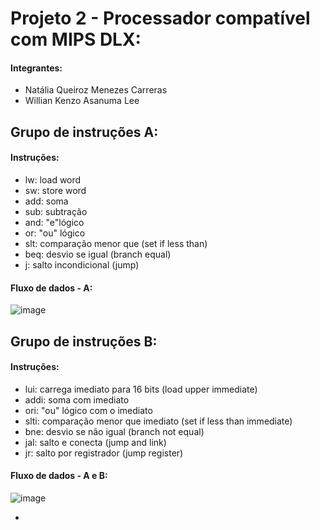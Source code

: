 # Projeto 2 - Processador compatível com MIPS DLX:
#### Integrantes:
  - Natália Queiroz Menezes Carreras
  - Willian Kenzo Asanuma Lee

## Grupo de instruções A:
#### Instruções:
  - lw: load word
  - sw: store word
  - add: soma
  - sub: subtração
  - and: "e"lógico
  - or: "ou" lógico
  - slt: comparação menor que (set if less than)
  - beq: desvio se igual (branch equal)
  - j: salto incondicional (jump)
#### Fluxo de dados - A:
![image](https://github.com/nataliaqmc/DesComp/assets/62567966/a16041f9-7d2e-4097-925b-1cb452f9c625)

## Grupo de instruções B:
#### Instruções:
  - lui: carrega imediato para 16 bits (load upper immediate)
  - addi: soma com imediato
  - ori: "ou" lógico com o imediato
  - slti: comparação menor que imediato (set if less than immediate)
  - bne: desvio se não igual (branch not equal)
  - jal: salto e conecta (jump and link)
  - jr: salto por registrador (jump register)
#### Fluxo de dados - A e B:
![image](https://github.com/nataliaqmc/DesComp/assets/62567966/861a081e-97b2-411d-8ec7-72fe2c491789)

  -   
